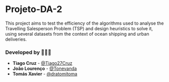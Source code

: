 # Projeto-DA-2

This project aims to test the efficiency of the algorithms used to analyse the Travelling Salesperson Problem (TSP) and design heuristics to solve it, using several datasets from the context of ocean shipping and urban deliveries. 

### Developed by 🧑🏻‍💻

- **Tiago Cruz** - [@Tiago27Cruz](https://www.github.com/Tiago27Cruz)
- **João Lourenço** - [@Tonevanda](https://www.github.com/Tonevanda)
- **Tomás Xavier** - [@dratomitoma](https://www.github.com/dratomitoma)
